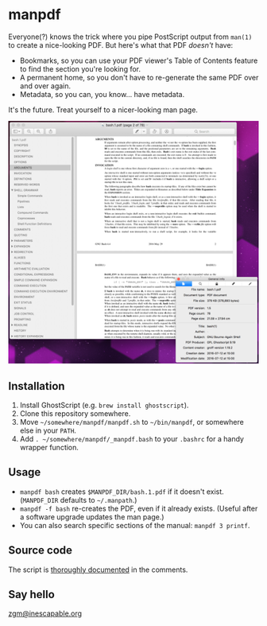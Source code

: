 # manpdf

Everyone(?) knows the trick where you pipe PostScript output from `man(1)`
to create a nice-looking PDF. But here's what that PDF *doesn't* have:

- Bookmarks, so you can use your PDF viewer's Table of Contents feature
  to find the section you're looking for.
- A permanent home, so you don't have to re-generate the same PDF over
  and over again.
- Metadata, so you can, you know... have metadata.

It's the future. Treat yourself to a nicer-looking man page.

![screenshot](https://github.com/zgracem/manpdf/blob/master/manpdf.png?raw=true)

## Installation

1. Install GhostScript (e.g. `brew install ghostscript`).
2. Clone this repository somewhere.
3. Move `~/somewhere/manpdf/manpdf.sh` to `~/bin/manpdf`, or somewhere else 
   in your `PATH`.
4. Add `. ~/somewhere/manpdf/_manpdf.bash` to your `.bashrc` for a handy
   wrapper function.

## Usage

* `manpdf bash` creates `$MANPDF_DIR/bash.1.pdf` if it doesn't exist.
  (`MANPDF_DIR` defaults to `~/.manpath`.)
* `manpdf -f bash` re-creates the PDF, even if it already exists.
  (Useful after a software upgrade updates the man page.)
* You can also search specific sections of the manual: `manpdf 3 printf`.

## Source code

The script is [thoroughly documented][src] in the comments.

[src]: https://github.com/zgracem/manpdf/blob/master/manpdf.sh

## Say hello

[zgm&#x40;inescapable&#x2e;org](mailto:zgm%40inescapable%2eorg)
